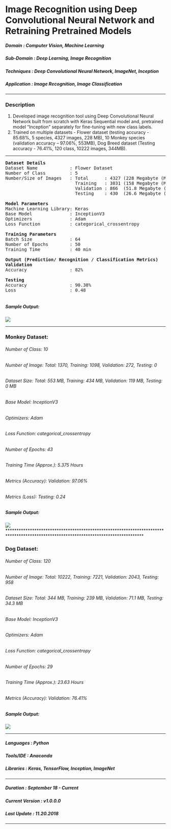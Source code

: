 # Image Recognition using Deep Convolutional Neural Network and Retraining Pretrained Models 	                                           
[comment]: # (*************************************************************************************************************************************)
##### Domain             : Computer Vision, Machine Learning
##### Sub-Domain         : Deep Learning, Image Recognition
##### Techniques         : Deep Convolutional Neural Network, ImageNet, Inception
##### Application        : Image Recognition, Image Classification
*************************************************************************************************************************************
### Description
1. Developed image recognition tool using Deep Convolutional Neural Network built from scratch with Keras Sequential model and, pretrained model “Inception” separately for fine-tuning with new class labels.
2. Trained on multiple datasets - Flower dataset (testing accuracy - 85.68%, 5 species, 4327 images, 228 MB), 10 Monkey species (validation accuracy – 97.06%, 553MB), Dog Breed dataset (Testing accuracy - 76.41%, 120 class, 10222 images, 344MB).
*************************************************************************************************************************************
<pre>
<b>Dataset Details</b>
Dataset Name            : Flower Dataset
Number of Class         : 5
Number/Size of Images   : Total      : 4327 (228 Megabyte (MB))
                          Training   : 3031 (158 Megabyte (MB))
                          Validation : 866  (51.8 Megabyte (MB))
                          Testing    : 430  (26.6 Megabyte (MB))

<b>Model Parameters</b>
Machine Learning Library: Keras
Base Model              : InceptionV3
Optimizers              : Adam
Loss Function           : categorical_crossentropy

<b>Training Parameters</b>
Batch Size              : 64
Number of Epochs        : 50
Training Time           : 40 min

<b>Output (Prediction/ Recognition / Classification Metrics)</b>
<b>Validation</b>
Accuracy                : 82%

<b>Testing</b>
Accuracy                : 90.38%
Loss                    : 0.48
<!--Precision               : 
Recall                  : 94% (highest)
Specificity             : -->
</pre>

<!--
Best Model Path (Accuracy): data\output\models\\42-val_acc-0.86-val_loss-0.82.hdf5
Best Test Accuracy: 89.91%
Best Test Loss: 0.49
Best Model Path (Loss): data\output\models\\12-val_acc-0.84-val_loss-0.65.hdf5
Best Test Accuracy: 89.44%
Best Test Loss: 0.48
-->

##### Sample Output: 
<kbd>
<img src=https://github.com/anjanatiha/Image-Recognition-using-Deep-Convolutional-Neural-Network/blob/master/Flowers%20Recognition/demo/sample/sample.png>
</kbd>

*************************************************************************************************************************************

### Monkey Dataset:
###### Number of Class: 10
###### Number of Image: Total: 1370, Training: 1098, Validation: 272, Testing: 0
###### Dataset Size: Total: 553 MB, Training: 434 MB, Validation: 119 MB, Testing: 0 MB
###### Base Model: InceptionV3
###### Optimizers: Adam
###### Loss Function: categorical_crossentropy
###### Number of Epochs: 43
###### Training Time (Approx.): 5.375 Hours
###### Metrics (Accuracy): Validation: 97.06%
###### Metrics (Loss): Testing: 0.24
##### Sample Output: 
<kbd>
<img src=https://github.com/anjanatiha/Image-Recognition-using-Deep-Convolutional-Neural-Network/blob/master/Monkey%20Recognition/demo/sample/sample.png>
</kbd>
<!---
-->
*************************************************************************************************************************************

### Dog Dataset:
###### Number of Class: 120
###### Number of Image: Total: 10222, Training: 7221, Validation: 2043, Testing: 958
###### Dataset Size: Total: 344 MB, Training: 239 MB, Validation: 71.1 MB, Testing: 34.3 MB
###### Base Model: InceptionV3
###### Optimizers: Adam
###### Loss Function: categorical_crossentropy
###### Number of Epochs: 29
###### Training Time (Approx.): 23.63 Hours
###### Metrics (Accuracy): Validation: 76.41%
<!---
#### Metrics (Loss): 
-->
##### Sample Output: 
<kbd>
<img src=https://github.com/anjanatiha/Image-Recognition-using-Deep-Convolutional-Neural-Network/blob/master/Dog%20Breed%20Identification/demo/sample/sample2.png>
</kbd>

*************************************************************************************************************************************
##### Languages   : Python
##### Tools/IDE   : Anaconda
##### Libraries   : Keras, TensorFlow, Inception, ImageNet
*************************************************************************************************************************************
##### Duration   : September 18 - Current
##### Current Version  : v1.0.0.0
##### Last Update      : 11.20.2018
*************************************************************************************************************************************
